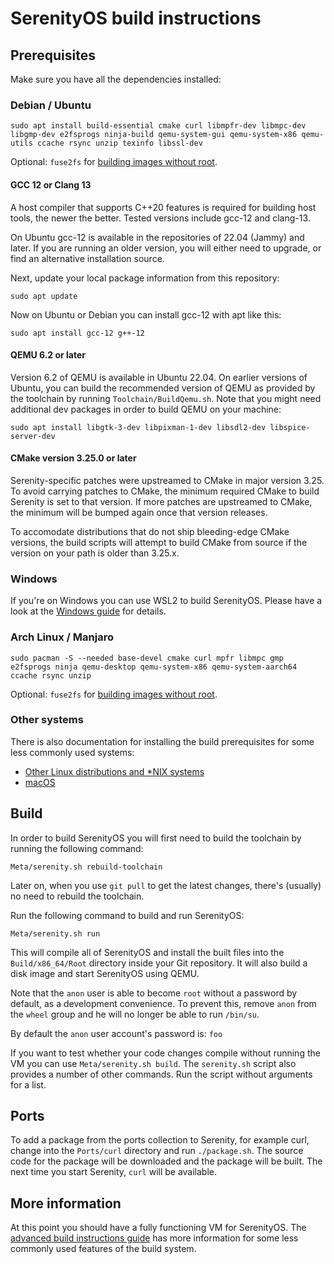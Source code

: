 # SerenityOS build instructions

## Prerequisites

Make sure you have all the dependencies installed:

### Debian / Ubuntu

```console
sudo apt install build-essential cmake curl libmpfr-dev libmpc-dev libgmp-dev e2fsprogs ninja-build qemu-system-gui qemu-system-x86 qemu-utils ccache rsync unzip texinfo libssl-dev
```
Optional: `fuse2fs` for [building images without root](https://github.com/SerenityOS/serenity/pull/11224).

#### GCC 12 or Clang 13

A host compiler that supports C++20 features is required for building host tools, the newer the better. Tested versions include gcc-12 and clang-13.

On Ubuntu gcc-12 is available in the repositories of 22.04 (Jammy) and later.
If you are running an older version, you will either need to upgrade, or find an alternative installation source.

Next, update your local package information from this repository:

```console
sudo apt update
```

Now on Ubuntu or Debian you can install gcc-12 with apt like this:

```console
sudo apt install gcc-12 g++-12
```

#### QEMU 6.2 or later

Version 6.2 of QEMU is available in Ubuntu 22.04. On earlier versions of Ubuntu,
you can build the recommended version of QEMU as provided by the toolchain by running
`Toolchain/BuildQemu.sh`.
Note that you might need additional dev packages in order to build QEMU on your machine:

```console
sudo apt install libgtk-3-dev libpixman-1-dev libsdl2-dev libspice-server-dev
```

#### CMake version 3.25.0 or later

Serenity-specific patches were upstreamed to CMake in major version 3.25. To avoid carrying
patches to CMake, the minimum required CMake to build Serenity is set to that version.
If more patches are upstreamed to CMake, the minimum will be bumped again once that version releases.

To accomodate distributions that do not ship bleeding-edge CMake versions, the build scripts will
attempt to build CMake from source if the version on your path is older than 3.25.x.

### Windows

If you're on Windows you can use WSL2 to build SerenityOS. Please have a look at the [Windows guide](BuildInstructionsWindows.md)
for details.

### Arch Linux / Manjaro

```console
sudo pacman -S --needed base-devel cmake curl mpfr libmpc gmp e2fsprogs ninja qemu-desktop qemu-system-x86 qemu-system-aarch64 ccache rsync unzip
```
Optional: `fuse2fs` for [building images without root](https://github.com/SerenityOS/serenity/pull/11224).

### Other systems

There is also documentation for installing the build prerequisites for some less commonly used systems:

* [Other Linux distributions and \*NIX systems](BuildInstructionsOther.md)
* [macOS](BuildInstructionsMacOS.md)

## Build

In order to build SerenityOS you will first need to build the toolchain by running the following command:

```console
Meta/serenity.sh rebuild-toolchain
```

Later on, when you use `git pull` to get the latest changes, there's (usually) no need to rebuild the toolchain.

Run the following command to build and run SerenityOS:

```console
Meta/serenity.sh run
```

This will compile all of SerenityOS and install the built files into the `Build/x86_64/Root` directory inside your Git
repository. It will also build a disk image and start SerenityOS using QEMU.

Note that the `anon` user is able to become `root` without a password by default, as a development convenience.
To prevent this, remove `anon` from the `wheel` group and he will no longer be able to run `/bin/su`.

By default the `anon` user account's password is: `foo`

If you want to test whether your code changes compile without running the VM you can use
`Meta/serenity.sh build`. The `serenity.sh` script also provides a number of other commands. Run the script without
arguments for a list.

## Ports

To add a package from the ports collection to Serenity, for example curl, change into the `Ports/curl` directory and
run `./package.sh`. The source code for the package will be downloaded and the package will be built. The next time you
start Serenity, `curl` will be available.

## More information

At this point you should have a fully functioning VM for SerenityOS. The [advanced build instructions guide](AdvancedBuildInstructions.md)
has more information for some less commonly used features of the build system.
